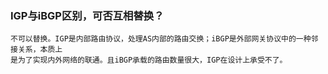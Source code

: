 ### IGP与iBGP区别，可否互相替换？
	不可以替换。IGP是内部路由协议，处理AS内部的路由交换；iBGP是外部网关协议中的一种邻接关系，本质上
	是为了实现内外网络的联通。且iBGP承载的路由数量很大，IGP在设计上承受不了。